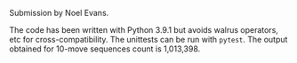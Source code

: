Submission by Noel Evans.

The code has been written with Python 3.9.1 but avoids walrus operators, etc for cross-compatibility. The unittests can be run with `pytest`. The output obtained for 10-move sequences count is 1,013,398.

